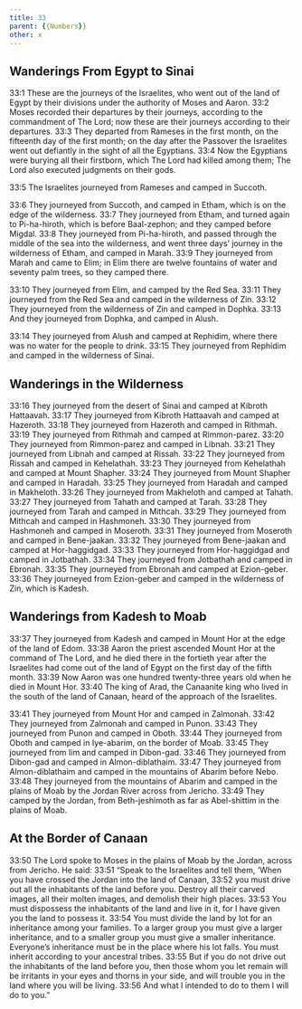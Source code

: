 ```yaml
---
title: 33
parent: {{Numbers}}
other: x
---
```



## Wanderings From Egypt to Sinai

<a name="33:1">33:1</a> These are the journeys of the Israelites, who went out of the land of Egypt by their divisions under the authority of Moses and Aaron. <a name="33:2">33:2</a> Moses recorded their departures by their journeys, according to the commandment of The Lord; now these are their journeys according to their departures. <a name="33:3">33:3</a> They departed from Rameses in the first month, on the fifteenth day of the first month; on the day after the Passover the Israelites went out defiantly in the sight of all the Egyptians. <a name="33:4">33:4</a> Now the Egyptians were burying all their firstborn, which The Lord had killed among them; The Lord also executed judgments on their gods.

<a name="33:5">33:5</a> The Israelites journeyed from Rameses and camped in Succoth.

<a name="33:6">33:6</a> They journeyed from Succoth, and camped in Etham, which is on the edge of the wilderness. <a name="33:7">33:7</a> They journeyed from Etham, and turned again to Pi-ha-hiroth, which is before Baal-zephon; and they camped before Migdal. <a name="33:8">33:8</a> They journeyed from Pi-ha-hiroth, and passed through the middle of the sea into the wilderness, and went three days’ journey in the wilderness of Etham, and camped in Marah. <a name="33:9">33:9</a> They journeyed from Marah and came to Elim; in Elim there are twelve fountains of water and seventy palm trees, so they camped there.

<a name="33:10">33:10</a> They journeyed from Elim, and camped by the Red Sea. <a name="33:11">33:11</a> They journeyed from the Red Sea and camped in the wilderness of Zin. <a name="33:12">33:12</a> They journeyed from the wilderness of Zin and camped in Dophka. <a name="33:13">33:13</a> And they journeyed from Dophka, and camped in Alush.

<a name="33:14">33:14</a> They journeyed from Alush and camped at Rephidim, where there was no water for the people to drink. <a name="33:15">33:15</a> They journeyed from Rephidim and camped in the wilderness of Sinai.

## Wanderings in the Wilderness

<a name="33:16">33:16</a> They journeyed from the desert of Sinai and camped at Kibroth Hattaavah. <a name="33:17">33:17</a> They journeyed from Kibroth Hattaavah and camped at Hazeroth. <a name="33:18">33:18</a> They journeyed from Hazeroth and camped in Rithmah. <a name="33:19">33:19</a> They journeyed from Rithmah and camped at Rimmon-parez. <a name="33:20">33:20</a> They journeyed from Rimmon-parez and camped in Libnah. <a name="33:21">33:21</a> They journeyed from Libnah and camped at Rissah. <a name="33:22">33:22</a> They journeyed from Rissah and camped in Kehelathah. <a name="33:23">33:23</a> They journeyed from Kehelathah and camped at Mount Shapher. <a name="33:24">33:24</a> They journeyed from Mount Shapher and camped in Haradah. <a name="33:25">33:25</a> They journeyed from Haradah and camped in Makheloth. <a name="33:26">33:26</a> They journeyed from Makheloth and camped at Tahath. <a name="33:27">33:27</a> They journeyed from Tahath and camped at Tarah. <a name="33:28">33:28</a> They journeyed from Tarah and camped in Mithcah. <a name="33:29">33:29</a> They journeyed from Mithcah and camped in Hashmoneh. <a name="33:30">33:30</a> They journeyed from Hashmoneh and camped in Moseroth. <a name="33:31">33:31</a> They journeyed from Moseroth and camped in Bene-jaakan. <a name="33:32">33:32</a> They journeyed from Bene-jaakan and camped at Hor-haggidgad. <a name="33:33">33:33</a> They journeyed from Hor-haggidgad and camped in Jotbathah. <a name="33:34">33:34</a> They journeyed from Jotbathah and camped in Ebronah. <a name="33:35">33:35</a> They journeyed from Ebronah and camped at Ezion-geber. <a name="33:36">33:36</a> They journeyed from Ezion-geber and camped in the wilderness of Zin, which is Kadesh.

## Wanderings from Kadesh to Moab

<a name="33:37">33:37</a> They journeyed from Kadesh and camped in Mount Hor at the edge of the land of Edom. <a name="33:38">33:38</a> Aaron the priest ascended Mount Hor at the command of The Lord, and he died there in the fortieth year after the Israelites had come out of the land of Egypt on the first day of the fifth month. <a name="33:39">33:39</a> Now Aaron was one hundred twenty-three years old when he died in Mount Hor. <a name="33:40">33:40</a> The king of Arad, the Canaanite king who lived in the south of the land of Canaan, heard of the approach of the Israelites.

<a name="33:41">33:41</a> They journeyed from Mount Hor and camped in Zalmonah. <a name="33:42">33:42</a> They journeyed from Zalmonah and camped in Punon. <a name="33:43">33:43</a> They journeyed from Punon and camped in Oboth. <a name="33:44">33:44</a> They journeyed from Oboth and camped in Iye-abarim, on the border of Moab. <a name="33:45">33:45</a> They journeyed from Iim and camped in Dibon-gad. <a name="33:46">33:46</a> They journeyed from Dibon-gad and camped in Almon-diblathaim. <a name="33:47">33:47</a> They journeyed from Almon-diblathaim and camped in the mountains of Abarim before Nebo. <a name="33:48">33:48</a> They journeyed from the mountains of Abarim and camped in the plains of Moab by the Jordan River across from Jericho. <a name="33:49">33:49</a> They camped by the Jordan, from Beth-jeshimoth as far as Abel-shittim in the plains of Moab.

## At the Border of Canaan

<a name="33:50">33:50</a> The Lord spoke to Moses in the plains of Moab by the Jordan, across from Jericho. He said: <a name="33:51">33:51</a> “Speak to the Israelites and tell them, ‘When you have crossed the Jordan into the land of Canaan, <a name="33:52">33:52</a> you must drive out all the inhabitants of the land before you. Destroy all their carved images, all their molten images, and demolish their high places. <a name="33:53">33:53</a> You must dispossess the inhabitants of the land and live in it, for I have given you the land to possess it. <a name="33:54">33:54</a> You must divide the land by lot for an inheritance among your families. To a larger group you must give a larger inheritance, and to a smaller group you must give a smaller inheritance. Everyone’s inheritance must be in the place where his lot falls. You must inherit according to your ancestral tribes. <a name="33:55">33:55</a> But if you do not drive out the inhabitants of the land before you, then those whom you let remain will be irritants in your eyes and thorns in your side, and will trouble you in the land where you will be living. <a name="33:56">33:56</a> And what I intended to do to them I will do to you.”


